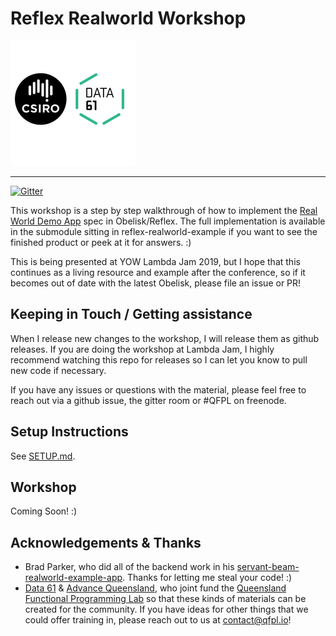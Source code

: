 # Reflex Realworld Workshop

![Data61 Logo](./data61.png)

<hr />

[![Gitter](https://badges.gitter.im/reflex-realworld-workshop/community.svg)](https://gitter.im/reflex-realworld-workshop/community?utm_source=badge&utm_medium=badge&utm_campaign=pr-badge&utm_content=badge)

This workshop is a step by step walkthrough of how to implement the [Real World Demo App](https://github.com/gothinkster/realworld/tree/master/api) spec in Obelisk/Reflex. The full implementation is available in the submodule sitting in reflex-realworld-example if you want to see the finished product or peek at it for answers. :)

This is being presented at YOW Lambda Jam 2019, but I hope that this continues as a living resource and example after the conference, so if it becomes out of date with the latest Obelisk, please file an issue or PR!

## Keeping in Touch / Getting assistance

When I release new changes to the workshop, I will release them as github releases. If you are doing the workshop at Lambda Jam, I highly recommend watching this repo for releases so I can let you know to pull new code if necessary.

If you have any issues or questions with the material, please feel free to reach out via a github issue, the gitter room or #QFPL on freenode.

## Setup Instructions

See [SETUP.md](./SETUP.md).

## Workshop

Coming Soon! :)

## Acknowledgements & Thanks

- Brad Parker, who did all of the backend work in his [servant-beam-realworld-example-app](https://github.com/bradparker/servant-beam-realworld-example-app/). Thanks for letting me steal your code! :)
- [Data 61](https://www.data61.csiro.au/) & [Advance Queensland](https://advance.qld.gov.au/), who joint fund the [Queensland Functional Programming Lab](https://qfpl.io) so that these kinds of materials can be created for the community. If you have ideas for other things that we could offer training in, please reach out to us at contact@qfpl.io!
